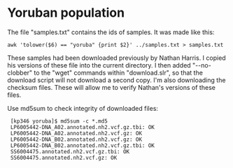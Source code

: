 # Yoruban population

The file "samples.txt" contains the ids of samples.  It was made like
this:

    awk 'tolower($6) == "yoruba" {print $2}' ../samples.txt > samples.txt

These samples had been downloaded previously by Nathan Harris. I copied his
versions of these file into the current directory.  I then added
"--no-clobber" to the "wget" commands within "download.slr", so that the
download script will not download a second copy. I'm also downloading the
checksum files. These will allow me to verify Nathan's versions of these
files.

Use md5sum to check integrity of downloaded files:

     [kp346 yoruba]$ md5sum -c *.md5
     LP6005442-DNA_A02.annotated.nh2.vcf.gz.tbi: OK
     LP6005442-DNA_A02.annotated.nh2.vcf.gz: OK
     LP6005442-DNA_B02.annotated.nh2.vcf.gz: OK
     LP6005442-DNA_B02.annotated.nh2.vcf.gz.tbi: OK
     SS6004475.annotated.nh2.vcf.gz.tbi: OK
     SS6004475.annotated.nh2.vcf.gz: OK
